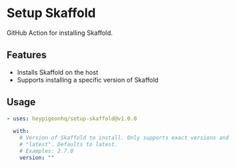 # Setup Skaffold

GitHub Action for installing Skaffold.

## Features

- Installs Skaffold on the host
- Supports installing a specific version of Skaffold

## Usage

```yaml
- uses: heypigeonhq/setup-skaffold@v1.0.0

  with:
    # Version of Skaffold to install. Only supports exact versions and
    # "latest". Defaults to latest.
    # Examples: 2.7.0
    version: ""
```

